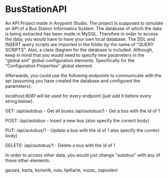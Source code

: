 # BusStationAPI
An API Project made in Anypoint Studio.
The project is supposed to simulate an API of a Bus Station Informatics System.
The database of which the data is being extracted has been made in MySQL. Therefore in order to access the data, you would have to have your own local database.
The DDL and INSERT query scripts are imported in the folder by the name of "QUERY SCRIPTS". Also, a class diagram for the database is included.
Although, keep in mind that you would need to specify new parameters in the "global.xml" global configuration elements.
Specifically for the "Configuration Properties" global element.

Afterwards, you could use the following endpoints to communicate with the api (assuming you have created the database and configured the parameters):

*localhost:8081* will be used for every endpoint (just add it before every string below).

GET:
/api/autobus - Get all buses
/api/autobus/1 - Get a bus with the id of 1

POST:
/api/autobus - Insert a new bus (also specify the correct body)

PUT:
/api/autobus/1 - Update a bus with the id of 1 also specify the correct body)

DELETE:
/api/autobus/1 - Delete a bus with the id of 1

In order to access other data, you would just change "autobus" with any of these other elements:

garaza,
karta,
korisnik,
ruta,
tipKarte,
vozac,
zaposleni
